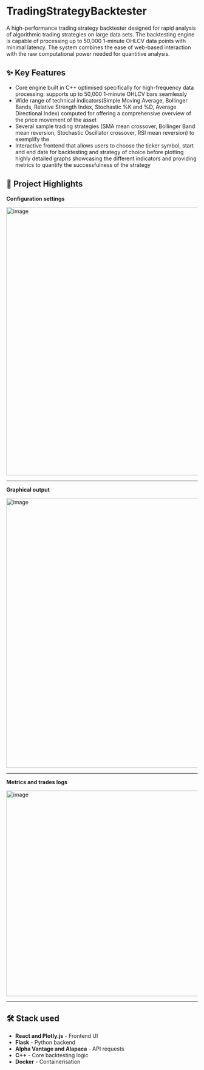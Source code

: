 # TradingStrategyBacktester
A high-performance trading strategy backtester designed for rapid analysis of algorithmic trading strategies on large data sets. The backtesting engine is capable of processing up to 50,000 1-minute OHLCV data points with minimal latency. The system combines the ease of web-based interaction with the raw computational power needed for quantitive analysis.

## ✨ Key Features
- Core engine built in C++ optimised specifically for high-frequency data processing: supports up to 50,000 1-minute OHLCV bars seamlessly 
- Wide range of technical indicators(Simple Moving Average, Bollinger Bands, Relative Strength Index, Stochastic %K and %D, Average Directional Index) computed for offering a comprehensive overview of the price movement of the asset
- Several sample trading strategies (SMA mean crossover, Bollinger Band mean reversion, Stochastic Oscillator crossover, RSI mean reversion) to exemplify the
- Interactive frontend that allows users to choose the ticker symbol, start and end date for backtesting and strategy of choice before plotting highly detailed graphs showcasing the different indicators and providing metrics to quantify the successfulness of the strategy

## 🚀 Project Highlights
**Configuration settings**

<img width="825" height="707" alt="image" src="https://github.com/user-attachments/assets/f66246eb-94e9-407a-acec-ce9dcc557dda" />

---
**Graphical output**

<img width="1477" height="711" alt="image" src="https://github.com/user-attachments/assets/9fad8faf-6da1-4c2d-9851-6cf84679e255" />

---
**Metrics and trades logs**

<img width="1858" height="542" alt="image" src="https://github.com/user-attachments/assets/a0000830-1493-477a-a846-867a1129e64f" />

---

## 🛠️ Stack used
- **React and Plotly.js** - Frontend UI
- **Flask** - Python backend
- **Alpha Vantage and Alapaca** - API requests
- **C++** - Core backtesting logic
- **Docker** - Containerisation

